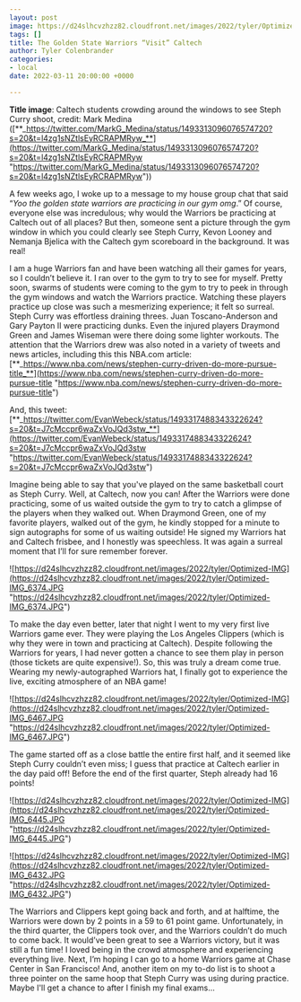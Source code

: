 ```yaml
---
layout: post
image: https://d24slhcvzhzz82.cloudfront.net/images/2022/tyler/Optimized-steph.png
tags: []
title: The Golden State Warriors “Visit” Caltech
author: Tyler Colenbrander
categories:
- local
date: 2022-03-11 20:00:00 +0000

---
```

**Title image**: Caltech students crowding around the windows to see Steph Curry shoot, credit: Mark Medina ([**_https://twitter.com/MarkG_Medina/status/1493313096076574720?s=20&t=l4zg1sNZtlsEyRCRAPMRyw_**](https://twitter.com/MarkG_Medina/status/1493313096076574720?s=20&t=l4zg1sNZtlsEyRCRAPMRyw "https://twitter.com/MarkG_Medina/status/1493313096076574720?s=20&t=l4zg1sNZtlsEyRCRAPMRyw"))

A few weeks ago, I woke up to a message to my house group chat that said “_Yoo the golden state warriors are practicing in our gym omg_.” Of course, everyone else was incredulous; why would the Warriors be practicing at Caltech out of all places? But then, someone sent a picture through the gym window in which you could clearly see Steph Curry, Kevon Looney and Nemanja Bjelica with the Caltech gym scoreboard in the background. It was real!

I am a huge Warriors fan and have been watching all their games for years, so I couldn’t believe it. I ran over to the gym to try to see for myself. Pretty soon, swarms of students were coming to the gym to try to peek in through the gym windows and watch the Warriors practice. Watching these players practice up close was such a mesmerizing experience; it felt so surreal. Steph Curry was effortless draining threes. Juan Toscano-Anderson and Gary Payton II were practicing dunks. Even the injured players Draymond Green and James Wiseman were there doing some lighter workouts. The attention that the Warriors drew was also noted in a variety of tweets and news articles, including this this NBA.com article: [**_https://www.nba.com/news/stephen-curry-driven-do-more-pursue-title_**](https://www.nba.com/news/stephen-curry-driven-do-more-pursue-title "https://www.nba.com/news/stephen-curry-driven-do-more-pursue-title")

And, this tweet: [**_https://twitter.com/EvanWebeck/status/1493317488343322624?s=20&t=J7cMccpr6waZxVoJQd3stw_**](https://twitter.com/EvanWebeck/status/1493317488343322624?s=20&t=J7cMccpr6waZxVoJQd3stw "https://twitter.com/EvanWebeck/status/1493317488343322624?s=20&t=J7cMccpr6waZxVoJQd3stw")

Imagine being able to say that you've played on the same basketball court as Steph Curry. Well, at Caltech, now you can! After the Warriors were done practicing, some of us waited outside the gym to try to catch a glimpse of the players when they walked out. When Draymond Green, one of my favorite players, walked out of the gym, he kindly stopped for a minute to sign autographs for some of us waiting outside! He signed my Warriors hat and Caltech frisbee, and I honestly was speechless. It was again a surreal moment that I’ll for sure remember forever.

![https://d24slhcvzhzz82.cloudfront.net/images/2022/tyler/Optimized-IMG](https://d24slhcvzhzz82.cloudfront.net/images/2022/tyler/Optimized-IMG_6374.JPG "https://d24slhcvzhzz82.cloudfront.net/images/2022/tyler/Optimized-IMG_6374.JPG")

To make the day even better, later that night I went to my very first live Warriors game ever. They were playing the Los Angeles Clippers (which is why they were in town and practicing at Caltech). Despite following the Warriors for years, I had never gotten a chance to see them play in person (those tickets are quite expensive!). So, this was truly a dream come true. Wearing my newly-autographed Warriors hat, I finally got to experience the live, exciting atmosphere of an NBA game!

![https://d24slhcvzhzz82.cloudfront.net/images/2022/tyler/Optimized-IMG](https://d24slhcvzhzz82.cloudfront.net/images/2022/tyler/Optimized-IMG_6467.JPG "https://d24slhcvzhzz82.cloudfront.net/images/2022/tyler/Optimized-IMG_6467.JPG")

The game started off as a close battle the entire first half, and it seemed like Steph Curry couldn’t even miss; I guess that practice at Caltech earlier in the day paid off! Before the end of the first quarter, Steph already had 16 points!

![https://d24slhcvzhzz82.cloudfront.net/images/2022/tyler/Optimized-IMG](https://d24slhcvzhzz82.cloudfront.net/images/2022/tyler/Optimized-IMG_6445.JPG "https://d24slhcvzhzz82.cloudfront.net/images/2022/tyler/Optimized-IMG_6445.JPG")

![https://d24slhcvzhzz82.cloudfront.net/images/2022/tyler/Optimized-IMG](https://d24slhcvzhzz82.cloudfront.net/images/2022/tyler/Optimized-IMG_6432.JPG "https://d24slhcvzhzz82.cloudfront.net/images/2022/tyler/Optimized-IMG_6432.JPG")

The Warriors and Clippers kept going back and forth, and at halftime, the Warriors were down by 2 points in a 59 to 61 point game. Unfortunately, in the third quarter, the Clippers took over, and the Warriors couldn’t do much to come back. It would’ve been great to see a Warriors victory, but it was still a fun time! I loved being in the crowd atmosphere and experiencing everything live. Next, I’m hoping I can go to a home Warriors game at Chase Center in San Francisco! And, another item on my to-do list is to shoot a three pointer on the same hoop that Steph Curry was using during practice. Maybe I'll get a chance to after I finish my final exams...